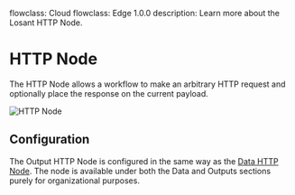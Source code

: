 flowclass: Cloud
flowclass: Edge 1.0.0
description: Learn more about the Losant HTTP Node.

# HTTP Node

The HTTP Node allows a workflow to make an arbitrary HTTP request and optionally place the response on the current payload.

![HTTP Node](/images/workflows/outputs/http-node.png "HTTP Node")

## Configuration

The Output HTTP Node is configured in the same way as the [Data HTTP Node](/workflows/data/http/). The node is available under both the Data and Outputs sections purely for organizational purposes.

